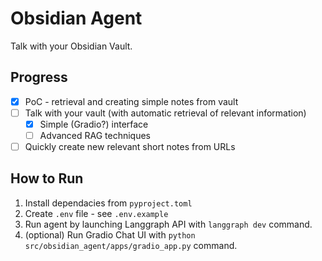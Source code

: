 # Obsidian Agent

Talk with your Obsidian Vault.

## Progress

- [x] PoC - retrieval and creating simple notes from vault
- [ ] Talk with your vault (with automatic retrieval of relevant information)
    - [x] Simple (Gradio?) interface
    - [ ] Advanced RAG techniques
- [ ] Quickly create new relevant short notes from URLs   

## How to Run 

1. Install dependacies from `pyproject.toml`
2. Create `.env` file - see `.env.example`
2. Run agent by launching Langgraph API with `langgraph dev` command.
3. (optional) Run Gradio Chat UI with `python src/obsidian_agent/apps/gradio_app.py` command.